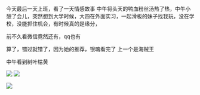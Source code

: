 今天最后一天上班，看了一天情感故事
中午将头天的鸭血粉丝汤热了热，中午小憩了会儿，突然想到大学时候，大四在外面实习，一起滑板的妹子找我玩，没在学校，没能抓住机会，有时候真的是缘分，

前不久看微信竟然还有，qq也有



算了，错过就错了，因为她的推荐，银魂看完了
上一个是海贼王

中午看到树叶枯黄

![](http://upload-images.jianshu.io/upload_images/6904315-bcbceb7508da1f86.jpg?imageMogr2/auto-orient/strip%7CimageView2/2/w/1080/q/50)
![](http://upload-images.jianshu.io/upload_images/6904315-016bc74f578453e7.jpg?imageMogr2/auto-orient/strip%7CimageView2/2/w/1080/q/50)

![](http://upload-images.jianshu.io/upload_images/6904315-7ada39fd639aaa2e.jpg?imageMogr2/auto-orient/strip%7CimageView2/2/w/1080/q/50)
